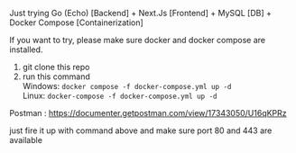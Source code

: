Just trying Go (Echo) [Backend] + Next.Js [Frontend] + MySQL [DB] + Docker Compose [Containerization]  

If you want to try, please make sure docker and docker compose are installed.  
1. git clone this repo
2. run this command  
  Windows:
  ``` docker compose -f docker-compose.yml up -d ```  
  Linux: ``` docker-compose -f docker-compose.yml up -d ```
  
Postman : https://documenter.getpostman.com/view/17343050/U16qKPRz
  
just fire it up with command above and make sure port 80 and 443 are available
